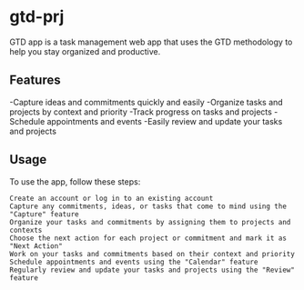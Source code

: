 # gtd-prj
GTD app is a task management web app that uses the GTD methodology to help you stay organized and productive.

## Features
-Capture ideas and commitments quickly and easily
-Organize tasks and projects by context and priority
-Track progress on tasks and projects
-Schedule appointments and events
-Easily review and update your tasks and projects


## Usage

To use the app, follow these steps:

    Create an account or log in to an existing account
    Capture any commitments, ideas, or tasks that come to mind using the "Capture" feature
    Organize your tasks and commitments by assigning them to projects and contexts
    Choose the next action for each project or commitment and mark it as "Next Action"
    Work on your tasks and commitments based on their context and priority
    Schedule appointments and events using the "Calendar" feature
    Regularly review and update your tasks and projects using the "Review" feature
